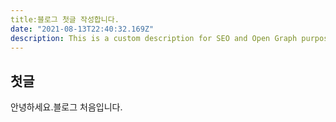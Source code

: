 ```yaml
---
title:블로그 첫글 작성합니다.
date: "2021-08-13T22:40:32.169Z"
description: This is a custom description for SEO and Open Graph purposes, rather than the default generated excerpt. Simply add a description field to the frontmatter.
---
```


## 첫글

안녕하세요.블로그 처음입니다.
